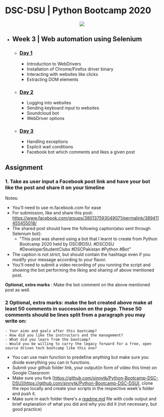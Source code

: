 # DSC-DSU | Python Bootcamp 2020

<p align="center"><img src="../banner.jpg"></img></p>

- ## Week 3 | Web automation using Selenium

  - ### [Day 1](day_1/)

    - Introduction to WebDrivers
    - Installation of Chrome/Firefox driver binary
    - Interacting with websites like clicks
    - Extracting DOM elements

  - ### [Day 2](day_2/)

    - Logging into websites
    - Sending keyboard input to websites
    - Soundcloud bot
    - WebDriver options

  - ### [Day 3](day_3/)
    - Handling exceptions
    - Explicit wait conditions
    - Facebook bot which comments and likes a given post

## Assignment

### 1. Take as user input a Facebook post link and have your bot like the post and share it on your timeline

Notes:

- You'll need to use m.facebook.com for ease
- For submission, like and share this post: https://www.facebook.com/groups/380137593049071/permalink/389411455455018/
- The shared post should have the following caption(also sent through Selenium bot):
  - "This post was shared using a bot that I learnt to create from Python Bootcamp 2020 held by DSC@DSU. #DSCDSU #DeveloperStudentClubs #DSCPakistan #Python #Bot"
- The caption is not strict, but should contain the hashtags even if you modify your message according to your flavor.
- You'll need to submit a video recording of you running the script and showing the bot performing the liking and sharing of above mentioned post.

**Optional, extra marks** : Make the bot comment on the above mentioned post as well.

### 2 **Optional, extra marks**: make the bot created above make at least 50 comments in succession on the page. These 50 comments should be lines split from a paragraph you may write on:

    - Your aims and goals after this bootcamp?
    - How did you like the instructors and the management?
    - What did you learn from the bootcamp?
    - Would you be willing to carry the legacy forward for a free, open source driven tech bootcamp like this one?

- You can use main function to predefine anything but make sure you divide everything you can in functions.
- Submit your github folder link, your output(in form of video this time) on Google Classroom
- Make sure you fork [https://github.com/sinnytk/Python-Bootcamp-DSC-DSU](https://github.com/sinnytk/Python-Bootcamp-DSC-DSU), clone the repo locally and create your scripts in the respective week's folder and push it.
- Make sure in each folder there's a [readme.md](http://readme.md) file with code output and brief explanation of what you did and why you did it (not necessary, but good practice)
